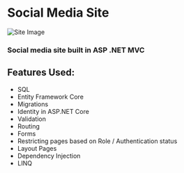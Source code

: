 # Social Media Site
![Site Image](https://media.discordapp.net/attachments/1059351267991879770/1080969838316507238/Screenshot_2023-03-02_at_2.46.19_PM.png?ex=65fcab1c&is=65ea361c&hm=8e7e777b596def4ba7e03d6ba782fb35e45c6abf012253185d4acfa130dc4a5d&=&format=webp&quality=lossless&width=1786&height=910)

### Social media site built in ASP .NET MVC

## Features Used:
- SQL
- Entity Framework Core
- Migrations
- Identity in ASP.NET Core
- Validation
- Routing
- Forms
- Restricting pages based on Role / Authentication status
- Layout Pages
- Dependency Injection
- LINQ
